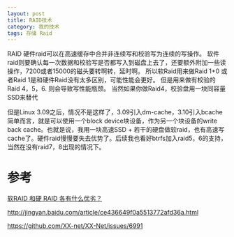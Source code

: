```yaml
---
layout: post
title: RAID技术
category: 我的技术
tags: 存储 Raid
---
```


RAID
硬件raid可以在高速缓存中合并非连续写和校验写为连续的写操作。
软件raid则要确认每一次数据和校验写是否都写入到磁盘上去了，还要额外附加一些读操作，7200或者15000的磁头要转啊转，延时啊。
所以软Raid用来做Raid 1+0 或者Raid 1是和硬件Raid没有太多区别，可能性能会更好。
但是用来做有校验的Raid 4，5，6. 则会导致写性能瓶颈。
当然如果你做Raid4，校验盘用一块同容量SSD来替代

但是Linux 3.09之后，情况不是这样了，3.09引入dm-cache，3.10引入bcache简单而言，就是可以使用一个block device块设备，作为另一个块设备的write back cache。也就是说，我用一块高速SSD + 若干的硬盘做软raid，也有高速写cache了。硬件raid慢慢要失去优势了。后续我也看好btrfs加入raid5，6的支持，当然在没有raid7，8出现的情况下。

# 参考 #
[软RAID 和硬 RAID 各有什么优劣？](https://www.zhihu.com/question/19613331/answer/18233237)  

http://jingyan.baidu.com/article/ce436649f0a5513772afd36a.html

https://github.com/XX-net/XX-Net/issues/6991